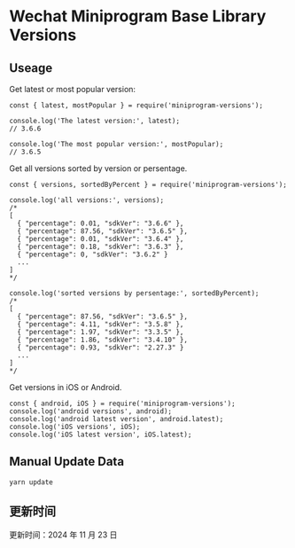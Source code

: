 
# Wechat Miniprogram Base Library Versions

## Useage

Get latest or most popular version:

```;
const { latest, mostPopular } = require('miniprogram-versions');

console.log('The latest version:', latest);
// 3.6.6

console.log('The most popular version:', mostPopular);
// 3.6.5

```

Get all versions sorted by version or persentage.

```
const { versions, sortedByPercent } = require('miniprogram-versions');

console.log('all versions:', versions);
/*
[
  { "percentage": 0.01, "sdkVer": "3.6.6" },
  { "percentage": 87.56, "sdkVer": "3.6.5" },
  { "percentage": 0.01, "sdkVer": "3.6.4" },
  { "percentage": 0.18, "sdkVer": "3.6.3" },
  { "percentage": 0, "sdkVer": "3.6.2" }
  ...
]
*/

console.log('sorted versions by persentage:', sortedByPercent);
/*
[
  { "percentage": 87.56, "sdkVer": "3.6.5" },
  { "percentage": 4.11, "sdkVer": "3.5.8" },
  { "percentage": 1.97, "sdkVer": "3.3.5" },
  { "percentage": 1.86, "sdkVer": "3.4.10" },
  { "percentage": 0.93, "sdkVer": "2.27.3" }
  ...
]
*/
```

Get versions in iOS or Android.

```
const { android, iOS } = require('miniprogram-versions');
console.log('android versions', android);
console.log('android latest version', android.latest);
console.log('iOS versions', iOS);
console.log('iOS latest version', iOS.latest);
```

## Manual Update Data

```
yarn update
```

## 更新时间

更新时间：2024 年 11 月 23 日
